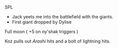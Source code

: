 SPL

- Jack yeets me into the battlefield with the giants. 
- First giant dropped by Dylise

Full moon  ( +5 on ny'shak triggers )

Koz pulls out _Arashi_ hits and a bolt of lightning hits.
